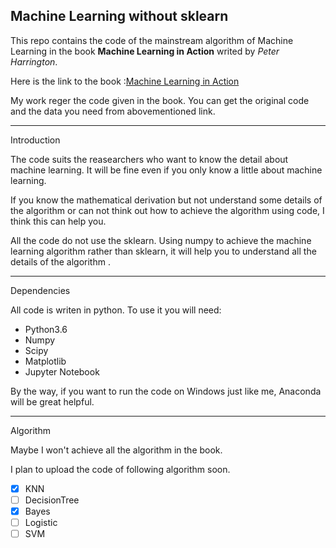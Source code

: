 Machine Learning without sklearn
-----
This repo contains the code of the mainstream algorithm of Machine Learning in the book **Machine Learning in Action** writed by *Peter Harrington*.

Here is the link to the book :[Machine Learning in Action](https://www.manning.com/books/machine-learning-in-action)

My work reger the code given in the book. You can get the original code and the data you need from abovementioned link.

-------
Introduction

The code suits the reasearchers who want to know the detail about machine learning. It will be fine even if you only know a little about machine learning. 

If you know the mathematical derivation but not understand some details of the algorithm or can not think out how to achieve the algorithm using code, I think this can help you.

All the code do not use the sklearn. Using numpy to achieve the machine learning algorithm rather than sklearn, it will help you to understand all the details of the algorithm .

---
Dependencies

All code is writen in python. To use it you will need:

* Python3.6
* Numpy
* Scipy
* Matplotlib
* Jupyter Notebook

By the way, if you want to run the code on Windows just like me, Anaconda will be great helpful.

-----
Algorithm

Maybe I won't achieve all the algorithm in the book.

I plan to upload the code of following algorithm soon.

- [x] KNN
- [ ] DecisionTree
- [x] Bayes
- [ ] Logistic
- [ ] SVM
